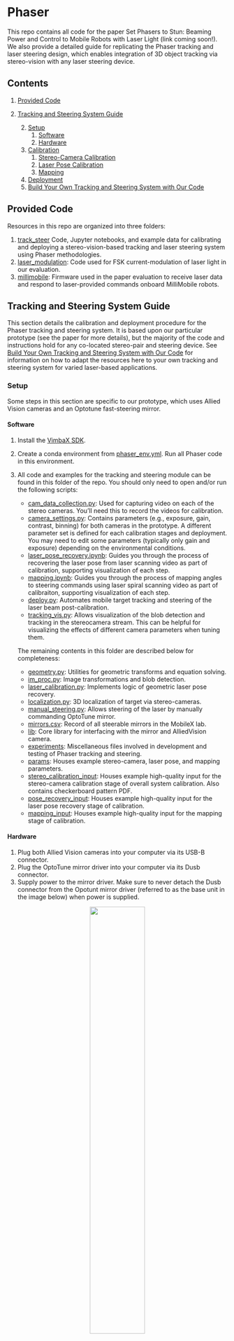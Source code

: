 # Phaser 
This repo contains all code for the paper Set Phasers to Stun: Beaming Power and Control to Mobile Robots with Laser Light (link coming soon!). We also provide a detailed guide for replicating the Phaser tracking and laser steering design, which enables integration of 3D object tracking via stereo-vision with any laser steering device. 

## Contents
1. [Provided Code](#provided-code)
2. [Tracking and Steering System Guide](#tracking-and-steering-system-guide)

    2. [Setup](#setup)
        1. [Software](#software)
        2. [Hardware](#hardware)
    3. [Calibration](#calibration)
        1. [Stereo-Camera Calibration](#stereo-camera-calibration)
        2. [Laser Pose Calibration](#laser-pose-calibration)
        3. [Mapping](#mapping)
    4. [Deployment](#deployment)
    5. [Build Your Own Tracking and Steering System with Our Code](#build-your-own-tracking-and-steering-system-with-our-code) 

## Provided Code
Resources in this repo are organized into three folders:

1. [track_steer](track_steer) Code, Jupyter notebooks, and example data for calibrating and deploying a stereo-vision-based tracking and laser steering system using Phaser methodologies.
2. [laser_modulation](laser_modulation): Code used for FSK current-modulation of laser light in our evaluation.
3. [millimobile](millimobile): Firmware used in the paper evaluation to receive laser data and respond to laser-provided commands onboard MilliMobile robots.

## Tracking and Steering System Guide
This section details the calibration and deployment procedure for the Phaser tracking and steering system. It is based upon our particular prototype (see the paper for more details), but the majority of the code and instructions hold for any co-located stereo-pair and steering device. See [Build Your Own Tracking and Steering System with Our Code](#build-your-own-tracking-and-steering-system-with-our-code) for information on how to adapt the resources here to your own tracking and steering system for varied laser-based applications.


### Setup
Some steps in this section are specific to our prototype, which uses Allied Vision cameras and an Optotune fast-steering mirror.

#### Software
1. Install the [VimbaX SDK](https://www.alliedvision.com/en/products/software/vimba-x-sdk/#c13326).
2. Create a conda environment from [phaser_env.yml](phaser_env.yml). Run all Phaser code in this environment.
3. All code and examples for the tracking and steering module can be found in this folder of the repo. You should only need to open and/or run the following scripts: 
    * [cam_data_collection.py](cam_data_collection.py): Used for capturing video on each of the stereo cameras. You’ll need this to record the videos for calibration.
    * [camera_settings.py](camera_settings.py): Contains parameters (e.g., exposure, gain, contrast, binning) for both cameras in the prototype. A different parameter set is defined for each calibration stages and deployment. You may need to edit some parameters (typically only gain and exposure) depending on the environmental conditions.
    * [laser_pose_recovery.ipynb](laser_pose_recovery.ipynb): Guides you through the process of recovering the laser pose from laser scanning video as part of calibration, supporting visualization of each step. 
    * [mapping.ipynb](mapping.ipynb): Guides you through the process of mapping angles to steering commands using laser spiral scanning video as part of calibraiton, supporting visualization of each step.
    *  [deploy.py](deploy.py): Automates mobile target tracking and steering of the laser beam post-calibration.
    *  [tracking_vis.py](tracking_vis.py): Allows visualization of the blob detection and tracking in the stereocamera stream. This can be helpful for visualizing the effects of different camera parameters when tuning them.
      
    The remaining contents in this folder are described below for completeness:
    * [geometry.py](geometry.py): Utilities for geometric transforms and equation solving.
    * [im_proc.py](im_proc.py): Image transformations and blob detection.
    * [laser_calibration.py](laser_calibration.py): Implements logic of geometric laser pose recovery.
    * [localization.py](localization.py): 3D localization of target via stereo-cameras.
    * [manual_steering.py](manual_steering.py): Allows steering of the laser by manually commanding OptoTune mirror.
    * [mirrors.csv](mirrors.csv): Record of all steerable mirrors in the MobileX lab.
    * [lib](lib): Core library for interfacing with the mirror and AlliedVision camera.
    * [experiments](experiments): Miscellaneous files involved in development and testing of Phaser tracking and steering.
    * [params](params): Houses example stereo-camera, laser pose, and mapping parameters.
    * [stereo_calibration_input](stereo_calibration_input): Houses example high-quality input for the stereo-camera calibration stage of overall system calibration. Also contains checkerboard pattern PDF.
    * [pose_recovery_input](pose_recovery_input): Houses example high-quality input for the laser pose recovery stage of calibration.
    * [mapping_input](mapping_input): Houses example high-quality input for the mapping stage of calibration.

#### Hardware
1. Plug both Allied Vision cameras into your computer via its USB-B connector.  
2. Plug the OptoTune mirror driver into your computer via its Dusb connector. 
3. Supply power to the mirror driver. Make sure to never detach the Dusb connector from the Opotunt mirror driver (referred to as the base unit in the image below) when power is supplied. 
<p align="center">
    <img width="50%" height="50%" src="imgs/optotune_driver.png">
</p>

4. Adjustments. The Phaser prototype requires little manual adjustments or tuning. Assuming the laser diode module has already been installed, you should only need to touch two hardware components at any time during operation. 
    * Switchable optical filters. During calibration, we want the system to be able to view and localize the laser spot, requiring a filter that passes light at the laser wavelength (or no filter at all). During deployment, we want to block the laser light to prevent interference with the tracking of the target. To accommodate this the prototype is equipped with switchable optical filters, which can be shifted into either mode - **NONE** or **BLOCK** -  by simply pushing the apparatus up/down, as demonstrated below. Make sure to ensure that the filters have been shifted to the correct mode during each calibration stage and operation. All steps below will specify the required filter operation mode.
          <p align="center">
            <img width="50%" height="50%" src="imgs/filters.gif">
        </p> 
    * Laser module position. The laser diode in the laser module, marked below, should be positioned so that when zero voltage is applied to the mirror, the beam exits at roughly 0 degrees in both the X and Y directions. This can be tuned using the knobs on the XY mount. Additionally, the beam’s divergence can be tuned by sliding the module along the rails, which changes the diode’s depth relative to the aspheric lens. I recommend adjusting the depth for divergence purposes, and then making XY adjustments. The XY position doesn’t need to be absolutely perfect; the calibration procedure handles misalignment. A better alignment simply means that Phaser will have less clipping of the beam by the mirror enclosure and thus larger steering range. The image below shows XY mount knob, alongside examples of a well-centered and well-collimated laser exiting the prototype.
    <p align="center">
        <img src="imgs/laser_tuning.png">
    </p>

5. Besides the Phaser prototype itself, you’ll need a checkerboard with 5x8 29 mm squares for stereo-camera calibration. A PDF of this can be found in [stereo_calibration_input](stereo_calibration_input), and printed and pasted to a rigid board. Make sure to paste with minimal wrinkles or bends, as the planar geometry of the board is essential to proper stereo-camera calibration.


### Calibration

Calibration consists of three stages that must be performed sequentially. 
1. Stereo-camera calibration
2. Laser pose recovery
3. Steering device mapping
Each part takes as input a video of the checkerboard captured from the stereo-camera. Technically a continuous video can be taken and used for all stages, but in practice it is easier to capture one individual video for each stage. 

Do not jostle or change component positions between the calibration and deployment stages. Slight shifts of components within the prototype necessitate re-calibration. 


#### Stereo-Camera Calibration

Phaser’s stereo-cameras are calibrated with a traditional checkerboard procedure. 
1. Switch filters to NONE.
2. Keep the laser off. 
3. Collect checkerboard images for stereo-calibration. To do so , run the function [dual_vimba_cap]([https://github.com/MobileX-CU/PowerDelivery/blob/main/system/v4/controller/cam_data_collection.py#L320) in [cam_data_collection.py](cam_data_collection.py), specifying the path to the folder to save images, and also whether you want to collect in manual mode.  Collecting in manual mode means you will be prompted to accept frames before saving them to use for calibration. Images from each camera will be saved in a RIGHT and LEFT folder at your specified path. An example of a good set of stereo-calibration images can be found in [stereo_calibration_input/example/images](stereo_calibration_input/example/images). Some general Tips for collecting good calibration images:
    * Use manual mode to ensure the images used for the stereo-camera calibration are high-quality. You can move the checkerboard and then when happy with the position, capture and accept a frame for saving.
    * Ensure the exposure and gain (set within the entries of [camera_settings.py](camera_settings.py) starting with “checkerboard”) are sufficient to see the corners and definition of the checkerboard well, but avoid oversaturation or exposure of the images (i.e., we don’t want the frames to be too bright).
    * Capture images with the checkerboard at a range of positions and angles in both camera views, with it fully visible in a majority. It’s typically good to have the checkerboard relatively close to the cameras to ensure high resolution of the board in images. Around 50 diverse images should be sufficient.
    * Aim for a reprojection error well below 1. 
4. Run stereo-calibration by instantiating a [StereoCameraCalibrator](https://github.com/MobileX-CU/PowerDelivery/blob/main/system/v4/controller/stereo_calibration.py#L161) in [stereo_calibration.py]( stereo_calibration.py) with the first two arguments changed to the path of your images captured in step 3 above. The function will return the parameters of the stereo-pair. Save these as a pkl file.


#### Laser Pose Calibration

Laser pose calibration requires a set of images showing the laser spot after scanning along its X and Y axes and striking the checkerboard at several different depths. Technically we only need a set of images at two depths. However, I find that it’s better to use at least four depths. 
1. Keep the filters at **NONE**. 
2. Turn on the laser, keeping the current quite low. We don’t need a very bright spot for this. 
3. Have handy some apparatus for fixing a planar surface at several depths relative to the system. You will need to have it absolutely still during each set of scans. Some tips:
    * I recommend using a solid colored surface rather than the checkerboard, just because the spot can register in the images as distorted if it strikes a patterned area. We want it to be a well-defined circle.
    * Use depths separated by at least around 15cm, and within ~30-80cm of the prototype cameras.
    * Make sure at each depth, the full scanning plane is visible in both cameras.
5. Collect the camera data for pose recovery. To do so, run [pose_recovery_collection](https://github.com/MobileX-CU/PowerDelivery/blob/main/system/v4/controller/cam_data_collection.py#L190) in [cam_data_collection.py](cam_data_collection.py), specifying the path to the directory to save images, the number of depths you will scan at, and the mirror range scale (keep this at 1). The script will steer the laser to spots along its X and Y axes to trace an X-mark. At each scan point, it will capture images which you can accept. An example of good images can be found at [pose_recovery_input/images/](pose_recovery_input/images/) for 4 depths (i.e., planes). Some tips:
    * **If the spot is not on the board, DON’T accept the images. It’s critical that all images of spots are spots on the board.**
    * In the example images, you can see that the laser spot appears bright and distinct in the frames. This is ideal. This can be achieved by tuning the exposure/gain of the cameras as well as the laser power. We don’t want the laser spot to be too bright though, otherwise it can appear kind of distorted in images which is not good for blob detection accuracy.
    *  If the spot has just moved off the board, you can move to the next axis immediately rather than wait for all of the rest of the scans on the axis.  When the script indicates that it’s ready to scan at the next depth, move the checkerboard to a new depth relative to the stereo-camera
6. Run the pose recovery algorithm. To do so, run [laser_pose_receovery.ipynb](laser_pose_receovery.ipynb). Update the variables images_path, points_path, stereo_params_path, num_depths, and laser_pose_path appropriately. The result of the algorithm is the laser pose parameters saved at the path specified by laser_pose_path.
    * The first thing the notebook will do is extract the 2D points corresponding to the laser spot on the plane during all scan images by running blob detection. If the manual_approve argument to get_laser_pose_recovery_points2d is True, you will be prompted to approve all blob detections before saving them for future use in the pose recovery process. It’s a good idea to do this, because high-quality, accurate blobs are important for future steps of pose recovery.
    * Once 2D point extraction is done, the rest is automated.
    * Run the notebook as it is in the Github to see example correct outputs at each step. An important intermediate to check is the angle between the tangent planes outputted by the script (pictured below). If it is not close to 90, your scan points are likely not good enough. 
    <p align="center">
            <img width="50%" height="50%" src="imgs/angles.png">
    </p> 
   
#### Mapping

The final stage of calibration determines the relationship between outgoing laser angles and steering commands to the mirror by fitting a function to spiral scan points. 
1. Keep the filters at **NONE**. 
2. Turn on the laser, keeping the current quite low. We still don’t need a very bright spot for this. 
3. Prepare a large planar surface for the spiral scan to be performed on. Technically this surface could be the checkerboard, but I recommend a larger solid-colored surface like the floor in the lab. This surface should ideally be at least 80 cm from the system cameras, to maximize the area of the surface as simultaneously viewed by both cameras. 
4. Collect the camera data for mapping. To do so, run [mapping_collection](https://github.com/MobileX-CU/PowerDelivery/blob/main/system/v4/controller/cam_data_collection.py#L66) in [cam_data_collection.py](cam_data_collection.py), specifying the path to the directory to save images, whether or not you want to manually approve each scan point (which is not really necessary for this stage, unlike in the laser poser recovery stage where it is recommended), the mirror range scale (keep this at 1), and the spiral_scale. The script will steer the laser in a spiral and take a picture at each scan point. Some notes and tips:
    * The spiral scale is proportional to the diameter of the spiral that will be scanned. You can tune this based on the size of your available scanning plane.
    * As in the laser pose recovery stage, we want the laser spot to appear very bright and distinct in the frames. This can be achieved by tuning the exposure/gain of the cameras as well as the laser power. We don’t want the laser spot to be too bright though, otherwise it can appear kind of distorted in images which is not good for blob detection accuracy. 
6. Run the mapping algorithm. To do so, run [mapping.ipynb](mapping.ipynb). Update the variables `stereo_params_path`, `laser_pose_path`, `images_path`, and `points_path` appropriately. The result of the algorithm is the mapping parameters saved as mir_x_popt.npy and mir_y_popt.npy in output folder path specified in `get_mapping_functions()`. Some notes:
    * The first thing it will do is extract the 2D points corresponding to the laser spot on the plane during all scan images by running blob detection. If the manual_approve argument to `get_mapping_points2d` is True, you will be prompted to approve all blob detections before saving them for future use in the mapping process. It’s a good idea to do this, because high-quality, accurate blobs are important for future steps of mapping.
    * Once 2D point extraction is done, the rest is automated.
    * Run the notebook as it is in the Github to see example correct outputs at each step. It’s important thing to see is relatively well-defined spirals and a reasonable fitted plane in 3D, like below (from the notebook output).
    <p align="center">
            <img width="50%" height="50%" src="imgs/mapping.png">
    </p> 
   

### Deployment

With calibration done, the deployment is relatively simple, automated fully by [deploy.py](deploy.py). It’s important to not jostle or move between calibration and deployment. Slight shifts of components within the prototype could render the parameters outdated.
1. Set the filters to **BLOCK**.
2. Obtain your retroreflective marker.
3. Edit the variables `stereo_params_path`, `laser_params_path`, `mirror_x_params_path`, and `mirror_y_params_path` in [deploy.py](deploy.py) with paths to the parameters you recovered in your calibration stage.
4. Turn on the LEDs. 
5. Tune the deployment exposure and gain in [camera_settings.py](camera_settings.py) so that the background and scene are very dark. The retroreflector should appear as a bright blob against a largely black background background. To test out different exposure and gains, it is helpful to use [tracking_vis.py](tracking_vis.py)
6. Turn on the laser with whatever power desired for your tests/operation setting. 
7. Run [deploy.py](deploy.py) and tracking and steering will run automatically and continuously. 

### Build Your Own Tracking and Steering System with Our Code
Coming soon!